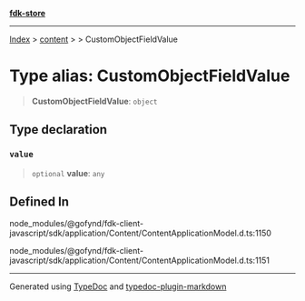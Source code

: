 [**fdk-store**](../../../README.md)
***

[Index](../../../API.md) > [content](../../README.md) > [<internal>](../README.md) > CustomObjectFieldValue

# Type alias: CustomObjectFieldValue

> **CustomObjectFieldValue**: `object`

## Type declaration

### `value`

> `optional` **value**: `any`

## Defined In

node\_modules/@gofynd/fdk-client-javascript/sdk/application/Content/ContentApplicationModel.d.ts:1150

node\_modules/@gofynd/fdk-client-javascript/sdk/application/Content/ContentApplicationModel.d.ts:1151

***
Generated using [TypeDoc](https://typedoc.org/) and [typedoc-plugin-markdown](https://www.npmjs.com/package/typedoc-plugin-markdown)
